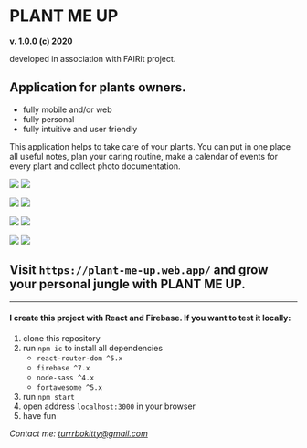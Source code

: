 # PLANT ME UP 
**v. 1.0.0 (c) 2020**

developed in association with FAIRit project.

## Application for plants owners. 
- fully mobile and/or web
- fully personal
- fully intuitive and user friendly

This application helps to take care of your plants. You can put in one place all useful notes, plan your caring routine, make a calendar of events for every plant and collect photo documentation.

![](src/../../src/assets/plantMeUpA.jpg) ![](src/../../src/assets/plantMeUpB.jpg) 

![](src/../../src/assets/plantMeUpC.jpg) ![](src/../../src/assets/plantMeUpI.jpg) 

![](src/../../src/assets/plantMeUpD.jpg) ![](src/../../src/assets/plantMeUpE.jpg)  

![](src/../../src/assets/plantMeUpF.jpg) ![](src/../../src/assets/plantMeUpG.jpg) 


## Visit `https://plant-me-up.web.app/` and grow your personal jungle with PLANT ME UP.

___
#### I create this project with React and Firebase. If you want to test it locally:

1. clone this repository
2. run `npm ic` to install all dependencies
   - `react-router-dom ^5.x`
   - `firebase ^7.x`
   - `node-sass ^4.x`
   - `fortawesome ^5.x`
3. run `npm start`
4. open address `localhost:3000` in your browser
5. have fun

*Contact me: turrrbokitty@gmail.com*